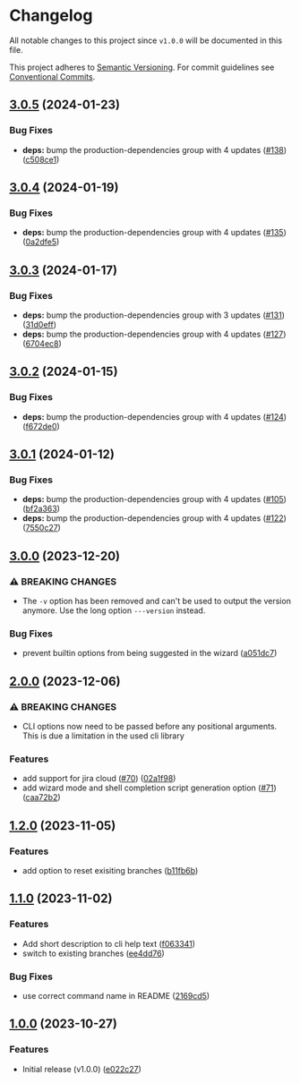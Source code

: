 # Changelog

All notable changes to this project since `v1.0.0` will be documented in this
file.

This project adheres to [Semantic
Versioning](https://semver.org/spec/v2.0.0.html). For commit guidelines see
[Conventional Commits](https://www.conventionalcommits.org/en/v1.0.0/).

## [3.0.5](https://github.com/ccntrq/git-create-jira-branch/compare/v3.0.4...v3.0.5) (2024-01-23)


### Bug Fixes

* **deps:** bump the production-dependencies group with 4 updates ([#138](https://github.com/ccntrq/git-create-jira-branch/issues/138)) ([c508ce1](https://github.com/ccntrq/git-create-jira-branch/commit/c508ce1b578e24650dd541b7735bc80b6f5616a9))

## [3.0.4](https://github.com/ccntrq/git-create-jira-branch/compare/v3.0.3...v3.0.4) (2024-01-19)


### Bug Fixes

* **deps:** bump the production-dependencies group with 4 updates ([#135](https://github.com/ccntrq/git-create-jira-branch/issues/135)) ([0a2dfe5](https://github.com/ccntrq/git-create-jira-branch/commit/0a2dfe50ab6c24ba99aae5f687e9b6538b277d80))

## [3.0.3](https://github.com/ccntrq/git-create-jira-branch/compare/v3.0.2...v3.0.3) (2024-01-17)


### Bug Fixes

* **deps:** bump the production-dependencies group with 3 updates ([#131](https://github.com/ccntrq/git-create-jira-branch/issues/131)) ([31d0eff](https://github.com/ccntrq/git-create-jira-branch/commit/31d0eff436b2c1edb3e994fb24effa70f45e1b7a))
* **deps:** bump the production-dependencies group with 4 updates ([#127](https://github.com/ccntrq/git-create-jira-branch/issues/127)) ([6704ec8](https://github.com/ccntrq/git-create-jira-branch/commit/6704ec89eaa7784b3318330b3df29b655681022c))

## [3.0.2](https://github.com/ccntrq/git-create-jira-branch/compare/v3.0.1...v3.0.2) (2024-01-15)


### Bug Fixes

* **deps:** bump the production-dependencies group with 4 updates ([#124](https://github.com/ccntrq/git-create-jira-branch/issues/124)) ([f672de0](https://github.com/ccntrq/git-create-jira-branch/commit/f672de09dbf0777df68a3518ba1e0a49cf15cd74))

## [3.0.1](https://github.com/ccntrq/git-create-jira-branch/compare/v3.0.0...v3.0.1) (2024-01-12)


### Bug Fixes

* **deps:** bump the production-dependencies group with 4 updates ([#105](https://github.com/ccntrq/git-create-jira-branch/issues/105)) ([bf2a363](https://github.com/ccntrq/git-create-jira-branch/commit/bf2a36308ff93c6d036e96867d750954e8be6a04))
* **deps:** bump the production-dependencies group with 4 updates ([#122](https://github.com/ccntrq/git-create-jira-branch/issues/122)) ([7550c27](https://github.com/ccntrq/git-create-jira-branch/commit/7550c2773e6c25ae65a63c608dae0d7fb4e89812))

## [3.0.0](https://github.com/ccntrq/git-create-jira-branch/compare/v2.0.0...v3.0.0) (2023-12-20)


### ⚠ BREAKING CHANGES

* The `-v` option has been removed and can't be used to output the version anymore. Use the long option `---version` instead.

### Bug Fixes

* prevent builtin options from being suggested in the wizard ([a051dc7](https://github.com/ccntrq/git-create-jira-branch/commit/a051dc7201b6fffbdafa72c17f3266fd60508ea3))

## [2.0.0](https://github.com/ccntrq/git-create-jira-branch/compare/v1.2.0...v2.0.0) (2023-12-06)


### ⚠ BREAKING CHANGES

* CLI options now need to be passed before any positional arguments. This is due a limitation in the used cli library

### Features

* add support for jira cloud ([#70](https://github.com/ccntrq/git-create-jira-branch/issues/70)) ([02a1f98](https://github.com/ccntrq/git-create-jira-branch/commit/02a1f988d742f990287080b7f7b053c83d1d0038))
* add wizard mode and shell completion script generation option ([#71](https://github.com/ccntrq/git-create-jira-branch/issues/71)) ([caa72b2](https://github.com/ccntrq/git-create-jira-branch/commit/caa72b24995a7fbbd4d9f043579b36c2ee9fa973))

## [1.2.0](https://github.com/ccntrq/git-create-jira-branch/compare/v1.1.0...v1.2.0) (2023-11-05)


### Features

* add option to reset exisiting branches ([b11fb6b](https://github.com/ccntrq/git-create-jira-branch/commit/b11fb6b410c795a25608233dc6d4a87909a8a83c))

## [1.1.0](https://github.com/ccntrq/git-create-jira-branch/compare/v1.0.0...v1.1.0) (2023-11-02)


### Features

* Add short description to cli help text ([f063341](https://github.com/ccntrq/git-create-jira-branch/commit/f063341f87248b5345e5200a0dd1fd1d49a0ac47))
* switch to existing branches ([ee4dd76](https://github.com/ccntrq/git-create-jira-branch/commit/ee4dd76c28ef64fab996663a6ab011b609901752))


### Bug Fixes

* use correct command name in README ([2169cd5](https://github.com/ccntrq/git-create-jira-branch/commit/2169cd5d17ec9fad7da77885a4aca1735fd1b183))

## [1.0.0](https://github.com/ccntrq/git-create-jira-branch/compare/v1.0.0...v1.0.0) (2023-10-27)

### Features

- Initial release (v1.0.0) ([e022c27](https://github.com/ccntrq/git-create-jira-branch/commit/e022c27fd23fb30af2ce273acb69542be13ae867))
